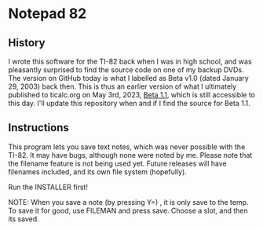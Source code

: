 # Notepad 82

## History
I wrote this software for the TI-82 back when I was in high school, and was pleasantly surprised to find the source code on one of my backup DVDs. The version on GitHub today is what I labelled as Beta v1.0 (dated January 29, 2003) back then. This is thus an earlier version of what I ultimately published to ticalc.org on May 3rd, 2023, [Beta 1.1](https://www.ticalc.org/archives/files/fileinfo/286/28652.html), which is still accessible to this day. I'll update this repository when and if I find the source for Beta 1.1.

## Instructions
This program lets you save text notes, which was never possible with the TI-82. It may have bugs, although none were noted by me. Please note that the filename feature is not being used yet. Future releases will have filenames included, and its own file system (hopefully).  

Run the INSTALLER first!

NOTE: When you save a note (by pressing Y=) , it is only save to the temp. To save it for good, use FILEMAN and press save. Choose a slot, and then its saved. 
